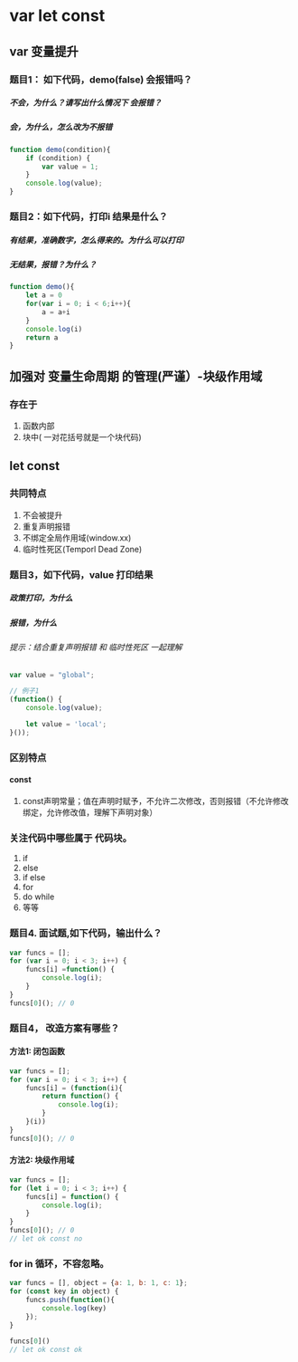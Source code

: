 # var let const 
## var 变量提升
### 题目1： 如下代码，demo(false) 会报错吗？
##### 不会，为什么？请写出什么情况下 会报错？
##### 会，为什么，怎么改为不报错
```javascript
function demo(condition){
    if (condition) {
        var value = 1;
    }
    console.log(value);
}
```

### 题目2：如下代码，打印i 结果是什么？
##### 有结果，准确数字，怎么得来的。为什么可以打印
##### 无结果，报错？为什么？
```javascript
function demo(){
    let a = 0
    for(var i = 0; i < 6;i++){
        a = a+i
    }
    console.log(i)
    return a
}
```

## 加强对 变量生命周期 的管理(严谨）-块级作用域
### 存在于
1. 函数内部
2. 块中( 一对花括号就是一个块代码)

## let const
### 共同特点
1. 不会被提升
2. 重复声明报错
3. 不绑定全局作用域(window.xx)
4. 临时性死区(Temporl Dead Zone)

### 题目3，如下代码，value 打印结果
##### 政策打印，为什么
##### 报错，为什么
###### 提示：结合重复声明报错 和 临时性死区 一起理解
```javascript
var value = "global";

// 例子1
(function() {
    console.log(value);

    let value = 'local';
}());

```

### 区别特点
#### const
1. const声明常量；值在声明时赋予，不允许二次修改，否则报错（不允许修改绑定，允许修改值，理解下声明对象）


### 关注代码中哪些属于 代码块。
1. if
2. else
3. if else
4. for
5. do while
6. 等等

### 题目4. 面试题,如下代码，输出什么？
```javascript
var funcs = [];
for (var i = 0; i < 3; i++) {
    funcs[i] =function() {
        console.log(i);
    }
}
funcs[0](); // 0
```
### 题目4， 改造方案有哪些？
#### 方法1: 闭包函数
```javascript
var funcs = [];
for (var i = 0; i < 3; i++) {
    funcs[i] = (function(i){
        return function() {
            console.log(i);
        }
    }(i))
}
funcs[0](); // 0
```
#### 方法2: 块级作用域
```javascript
var funcs = [];
for (let i = 0; i < 3; i++) {
    funcs[i] = function() {
        console.log(i);
    }
}
funcs[0](); // 0
// let ok const no 
```
### for in 循环，不容忽略。
```javascript
var funcs = [], object = {a: 1, b: 1, c: 1};
for (const key in object) {
    funcs.push(function(){
        console.log(key)
    });
}

funcs[0]()
// let ok const ok
```